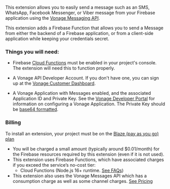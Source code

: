 <!-- 
This file provides your users an overview of your extension. All content is optional, but this is the recommended format. Your users will see the contents of this file when they run the `firebase ext:info` command.

Include any important functional details as well as a brief description for any additional setup required by the user (both pre- and post-installation).

Learn more about writing a PREINSTALL.md file in the docs:
https://firebase.google.com/docs/extensions/publishers/user-documentation#writing-preinstall
-->

This extension allows you to easily send a message such as an SMS, WhatsApp, Facebook Messenger, or Viber message from your Firebase application using the [Vonage Messaging API](https://developer.vonage.com/en/messages/overview).

This extension adds a Firebase Function that allows you to send a Message from either the backend of a Firebase application, or from a client-side application while keeping your credentials secret. 

### Things you will need:

- Firebase [Cloud Functions](https://console.firebase.google.com/project/_/functions) must be enabled in your project's console. The extension will need this to function properly.

- A Vonage API Developer Account. If you don't have one, you can sign up at the [Vonage Customer Dashboard](https://ui.idp.vonage.com/ui/auth/registration).

- A Vonage Application with Messages enabled, and the associated Application ID and Private Key. See the [Vonage Developer Portal](https://developer.vonage.com/en/application/overview) for information on configuring a Vonage Application. The Private Key should be [base64 formatted](https://developer.vonage.com/en/blog/using-private-keys-in-environment-variables).

<!-- We recommend keeping the following section to explain how billing for Firebase Extensions works -->
### Billing

To install an extension, your project must be on the [Blaze (pay as you go) plan](https://firebase.google.com/pricing)

- You will be charged a small amount (typically around $0.01/month) for the Firebase resources required by this extension (even if it is not used).
- This extension uses Firebase Functions, which have associated charges if you exceed the service’s no-cost tier:
  - Cloud Functions (Node.js 16+ runtime. [See FAQs](https://firebase.google.com/support/faq#extensions-pricing))
- This extension also uses the Vonage Messages API which has a consumption charge as well as some channel charges. [See Pricing](https://www.vonage.com/communications-apis/messages/pricing/)




